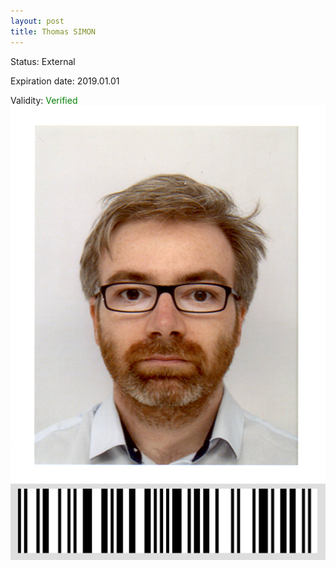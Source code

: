 ```yaml
---
layout: post
title: Thomas SIMON
---
```


Status: External

Expiration date: 2019.01.01

Validity: <font color="green"> Verified</font> 
![](/members/img/Thomas_SIMON.png)
![](/members/img/bar.png)
